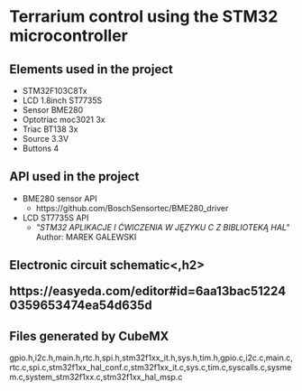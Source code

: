 <h1>Terrarium control using the STM32 microcontroller</h1>

<h2>Elements used in the project</h2>
<ul>
	<li>STM32F103C8Tx</li>
	<li>LCD 1.8inch ST7735S</li>
	<li>Sensor BME280</li>
	<li>Optotriac moc3021 3x</li>
	<li>Triac BT138 3x</li>
	<li>Source 3.3V</li>
	<li>Buttons 4</li>
</ul>

<h2>API used in the project</h2>
<ul>
	<li>BME280 sensor API
		<ul>
		<li>https://github.com/BoschSensortec/BME280_driver</li>	
		</ul>
	</li>
	<li>LCD ST7735S API
	  <ul><li><i>"STM32 APLIKACJE I ĆWICZENIA W JĘZYKU C Z BIBLIOTEKĄ HAL"   </i>Author: MAREK GALEWSKI</li></ul>
	</li>
</ul>
<h2>Electronic circuit schematic<,h2>
	<p>https://easyeda.com/editor#id=6aa13bac512240359653474ea54d635d</p>
<h2>Files generated by CubeMX</h2>
	<p>gpio.h,i2c.h,main.h,rtc.h,spi.h,stm32f1xx_it.h,sys.h,tim.h,gpio.c,i2c.c,main.c,rtc.c,spi.c,stm32f1xx_hal_conf.c,stm32f1xx_it.c,sys.c,tim.c,syscalls.c,sysmem.c,system_stm32f1xx.c,stm32f1xx_hal_msp.c</p>

